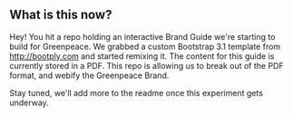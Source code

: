 ## What is this now?
Hey! You hit a repo holding an interactive Brand Guide we're starting to build for Greenpeace. We grabbed a custom Bootstrap 3.1 template from http://bootply.com and started remixing it. The content for this guide is currently stored in a PDF. This repo is allowing us to break out of the PDF format, and webify the Greenpeace Brand.

Stay tuned, we'll add more to the readme once this experiment gets underway.